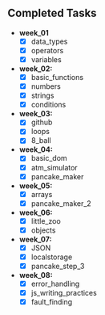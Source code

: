 ## Completed Tasks
- **week_01**
    - [x] data_types
    - [x] operators
    - [x] variables
- **week_02:**
    - [x] basic_functions
    - [x] numbers
    - [x] strings
    - [x] conditions
- **week_03:**
    - [x] github
    - [x] loops
    - [x] 8_ball
- **week_04:**
    - [x]  basic_dom
    - [x]  atm_simulator
    - [x]  pancake_maker
- **week_05:**
    - [x]  arrays
    - [x]  pancake_maker_2
- **week_06:**
    - [x]  little_zoo
    - [x]  objects
- **week_07:**
    - [x]  JSON
    - [x]  localstorage
    - [x]  pancake_step_3
- **week_08:**
    - [x]  error_handling
    - [x]  js_writing_practices
    - [x]  fault_finding